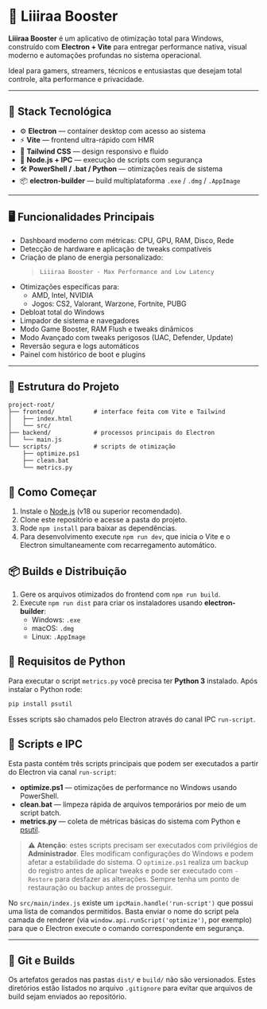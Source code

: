 # 🚀 Liiiraa Booster

**Liiiraa Booster** é um aplicativo de otimização total para Windows, construído com **Electron + Vite** para entregar performance nativa, visual moderno e automações profundas no sistema operacional.

Ideal para gamers, streamers, técnicos e entusiastas que desejam total controle, alta performance e privacidade.

---

## 🧰 Stack Tecnológica

- ⚙️ **Electron** — container desktop com acesso ao sistema
- ⚡ **Vite** — frontend ultra-rápido com HMR
- 🎨 **Tailwind CSS** — design responsivo e fluido
- 🔌 **Node.js + IPC** — execução de scripts com segurança
- 🛠️ **PowerShell / .bat / Python** — otimizações reais de sistema
- 📦 **electron-builder** — build multiplataforma `.exe` / `.dmg` / `.AppImage`

---

## 🖥️ Funcionalidades Principais

- Dashboard moderno com métricas: CPU, GPU, RAM, Disco, Rede
- Detecção de hardware e aplicação de tweaks compatíveis
- Criação de plano de energia personalizado:
  > `Liiiraa Booster - Max Performance and Low Latency`
- Otimizações específicas para:
  - AMD, Intel, NVIDIA
  - Jogos: CS2, Valorant, Warzone, Fortnite, PUBG
- Debloat total do Windows
- Limpador de sistema e navegadores
- Modo Game Booster, RAM Flush e tweaks dinâmicos
- Modo Avançado com tweaks perigosos (UAC, Defender, Update)
- Reversão segura e logs automáticos
- Painel com histórico de boot e plugins

---

## 📁 Estrutura do Projeto

```text
project-root/
├── frontend/           # interface feita com Vite e Tailwind
│   ├── index.html
│   └── src/
├── backend/            # processos principais do Electron
│   └── main.js
└── scripts/            # scripts de otimização
    ├── optimize.ps1
    ├── clean.bat
    └── metrics.py
```

## 🚀 Como Começar

1. Instale o [Node.js](https://nodejs.org/) (v18 ou superior recomendado).
2. Clone este repositório e acesse a pasta do projeto.
3. Rode `npm install` para baixar as dependências.
4. Para desenvolvimento execute `npm run dev`, que inicia o Vite e o Electron simultaneamente com recarregamento automático.


## 📦 Builds e Distribuição

1. Gere os arquivos otimizados do frontend com `npm run build`.
2. Execute `npm run dist` para criar os instaladores usando **electron-builder**:
   - Windows: `.exe`
   - macOS: `.dmg`
   - Linux: `.AppImage`

## 🐍 Requisitos de Python

Para executar o script `metrics.py` você precisa ter **Python 3** instalado. Após
instalar o Python rode:

```bash
pip install psutil
```

Esses scripts são chamados pelo Electron através do canal IPC `run-script`.

## 📝 Scripts e IPC

Esta pasta contém três scripts principais que podem ser executados a partir do
Electron via canal `run-script`:

- **optimize.ps1** — otimizações de performance no Windows usando PowerShell.
- **clean.bat** — limpeza rápida de arquivos temporários por meio de um script
  batch.
- **metrics.py** — coleta de métricas básicas do sistema com Python e
  [psutil](https://pypi.org/project/psutil/).

> ⚠️ **Atenção**: estes scripts precisam ser executados com privilégios de
> **Administrador**. Eles modificam configurações do Windows e podem afetar a
> estabilidade do sistema. O `optimize.ps1` realiza um backup do registro antes
> de aplicar tweaks e pode ser executado com `-Restore` para desfazer as
> alterações. Sempre tenha um ponto de restauração ou backup antes de prosseguir.

No `src/main/index.js` existe um `ipcMain.handle('run-script')` que possui uma
lista de comandos permitidos. Basta enviar o nome do script pela camada de
renderer (via `window.api.runScript('optimize')`, por exemplo) para que o
Electron execute o comando correspondente em segurança.


---

## 📂 Git e Builds

Os artefatos gerados nas pastas `dist/` e `build/` não são versionados. Estes diretórios estão listados no arquivo `.gitignore` para evitar que arquivos de build sejam enviados ao repositório.
